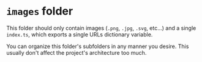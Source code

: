 # `images` folder

This folder should only contain images (`.png`, `.jpg`, `.svg`, etc...) and a single `index.ts`, which exports a single URLs dictionary variable.

You can organize this folder's subfolders in any manner you desire. This usually don't affect the project's architecture too much.